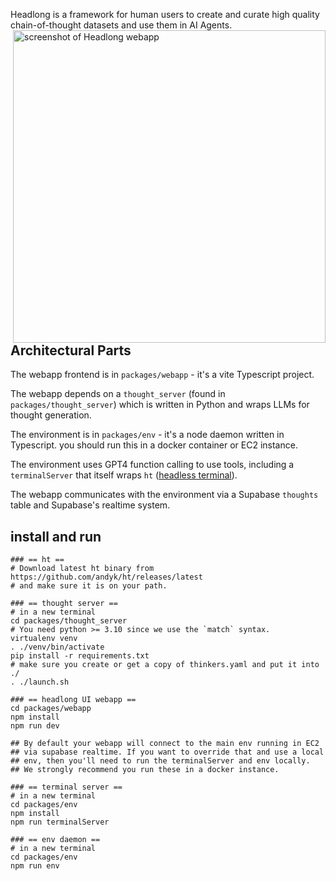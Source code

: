 Headlong is a framework for human users to create and curate high quality chain-of-thought datasets and use them in AI Agents.
<img src="https://github.com/andyk/headlong/assets/228998/2ef972f0-95d1-4dcf-b1c0-4e76247916fb" alt="screenshot of Headlong webapp" align="right" style="width:500px">


## Architectural Parts

The webapp frontend is in `packages/webapp` - it's a vite Typescript project.

The webapp depends on a `thought_server` (found in `packages/thought_server`) which is written in Python and wraps LLMs for thought generation.

The environment is in `packages/env` - it's a node daemon written in Typescript. you should run this in a docker container or EC2 instance.

The environment uses GPT4 function calling to use tools, including a `terminalServer` that itself wraps `ht` ([headless terminal](https://github.com/andyk/ht)).

The webapp communicates with the environment via a Supabase `thoughts` table and Supabase's realtime system.


## install and run

```
### == ht ==
# Download latest ht binary from https://github.com/andyk/ht/releases/latest
# and make sure it is on your path.

### == thought server ==
# in a new terminal 
cd packages/thought_server
# You need python >= 3.10 since we use the `match` syntax. 
virtualenv venv
. ./venv/bin/activate
pip install -r requirements.txt
# make sure you create or get a copy of thinkers.yaml and put it into ./
. ./launch.sh

### == headlong UI webapp ==
cd packages/webapp
npm install
npm run dev

## By default your webapp will connect to the main env running in EC2
## via supabase realtime. If you want to override that and use a local
## env, then you'll need to run the terminalServer and env locally.
## We strongly recommend you run these in a docker instance.

### == terminal server ==
# in a new terminal 
cd packages/env
npm install
npm run terminalServer

### == env daemon ==
# in a new terminal 
cd packages/env
npm run env
```
